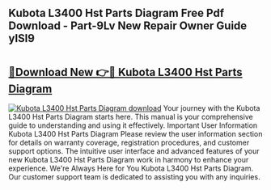 ## Kubota L3400 Hst Parts Diagram Free Pdf Download - Part-9Lv New Repair Owner Guide yISl9

# <h2><a href="http://dfs6z0j.blite.top/?on=Kubota+L3400+Hst+Parts+Diagram">🔗Download New 👉🔴 Kubota L3400 Hst Parts Diagram</a></h2>

[![Kubota L3400 Hst Parts Diagram download](https://i.imgur.com/lujVjoI.png)](http://dfs6z0j.blite.top/?on=Kubota+L3400+Hst+Parts+Diagram)
Your journey with the Kubota L3400 Hst Parts Diagram starts here. This manual is your comprehensive guide to understanding and using it effectively. Important User Information Kubota L3400 Hst Parts Diagram Please review the user information section for details on warranty coverage, registration procedures, and customer support options. The intuitive user interface and advanced features of your new Kubota L3400 Hst Parts Diagram work in harmony to enhance your experience. We're Always Here for You Kubota L3400 Hst Parts Diagram. Our customer support team is dedicated to assisting you with any inquiries.
